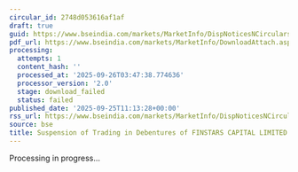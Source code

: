 ```yaml
---
circular_id: 2748d053616af1af
draft: true
guid: https://www.bseindia.com/markets/MarketInfo/DispNoticesNCirculars.aspx?Noticeid={59E55F04-B4DF-49B3-B500-5404C47ADBEE}&noticeno=20250925-15&dt=09/25/2025&icount=15&totcount=65&flag=0
pdf_url: https://www.bseindia.com/markets/MarketInfo/DownloadAttach.aspx?id=20250925-15&attachedId=
processing:
  attempts: 1
  content_hash: ''
  processed_at: '2025-09-26T03:47:38.774636'
  processor_version: '2.0'
  stage: download_failed
  status: failed
published_date: '2025-09-25T11:13:28+00:00'
rss_url: https://www.bseindia.com/markets/MarketInfo/DispNoticesNCirculars.aspx?Noticeid={59E55F04-B4DF-49B3-B500-5404C47ADBEE}&noticeno=20250925-15&dt=09/25/2025&icount=15&totcount=65&flag=0
source: bse
title: Suspension of Trading in Debentures of FINSTARS CAPITAL LIMITED
---
```


Processing in progress...